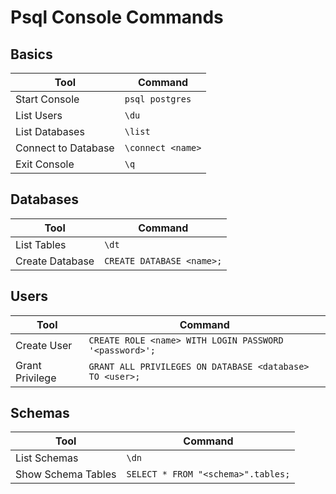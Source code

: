 # Psql Console Commands

## Basics
Tool | Command |
--- | --- |
Start Console       |`psql postgres`
List Users          |`\du`
List Databases      |`\list`
Connect to Database |`\connect <name>`
Exit Console        |`\q`


## Databases 
Tool | Command |
--- | --- |
List Tables        |`\dt`
Create Database    |`CREATE DATABASE <name>;`

## Users
Tool | Command |
--- | --- |
Create User        |`CREATE ROLE <name> WITH LOGIN PASSWORD '<password>';`
Grant Privilege    |`GRANT ALL PRIVILEGES ON DATABASE <database> TO <user>;`

## Schemas
Tool | Command |
--- | --- |
List Schemas       |`\dn`
Show Schema Tables |`SELECT * FROM "<schema>".tables;`

